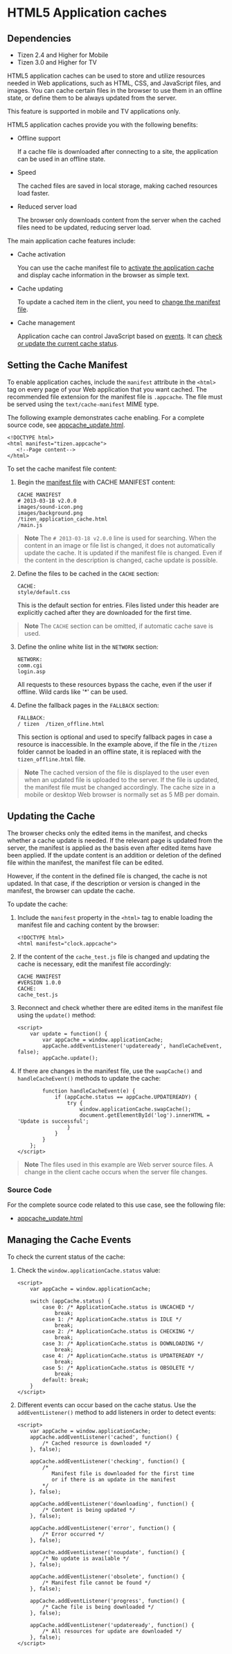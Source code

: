 # HTML5 Application caches

## Dependencies

- Tizen 2.4 and Higher for Mobile
- Tizen 3.0 and Higher for TV

HTML5 application caches can be used to store and utilize resources needed in Web applications, such as HTML, CSS, and JavaScript files, and images. You can cache certain files in the browser to use them in an offline state, or define them to be always updated from the server.

This feature is supported in mobile and TV applications only.

HTML5 application caches provide you with the following benefits:

- Offline support 

  If a cache file is downloaded after connecting to a site, the application can be used in an offline state.

- Speed 

  The cached files are saved in local storage, making cached resources load faster. 

- Reduced server load 

  The browser only downloads content from the server when the cached files need to be updated, reducing server load.

The main application cache features include:

- Cache activation

  You can use the cache manifest file to [activate the application cache](./w3c/storage/appcache-w.md#set) and display cache information in the browser as simple text.

- Cache updating

  To update a cached item in the client, you need to [change the manifest file](./w3c/storage/appcache-w.md#update).

- Cache management

  Application cache can control JavaScript based on [events](http://www.w3.org/TR/2014/REC-html5-20141028/browsers.html#appcacheevents). It can [check or update the current cache status](./w3c/storage/appcache-w.md#manage).

## Setting the Cache Manifest

To enable application caches, include the `manifest` attribute in the `<html>` tag on every page of your Web application that you want cached. The recommended file extension for the manifest file is `.appcache`. The file must be served using the `text/cache-manifest` MIME type.

The following example demonstrates cache enabling. For a complete source code, see [appcache_update.html](http://download.tizen.org/misc/examples/w3c_html5/storage/html5_application_caches).

```
<!DOCTYPE html>
<html manifest="tizen.appcache">
   <!--Page content-->
</html>
```

To set the cache manifest file content:

1. Begin the [manifest file](http://www.w3.org/TR/2014/REC-html5-20141028/browsers.html#writing-cache-manifests) with CACHE MANIFEST content:

   ```
   CACHE MANIFEST
   # 2013-03-18 v2.0.0
   images/sound-icon.png
   images/background.png
   /tizen_application_cache.html
   /main.js
   ```

> **Note**
> The `# 2013-03-18 v2.0.0` line is used for searching. When the content in an image or file list is changed, it does not automatically update the cache. It is updated if the manifest file is changed. Even if the content in the description is changed, cache update is possible.

2. Define the files to be cached in the `CACHE` section:

   ```
   CACHE:
   style/default.css
   ```

   This is the default section for entries. Files listed under this header are explicitly cached after they are downloaded for the first time.

> **Note**
> The `CACHE` section can be omitted, if automatic cache save is used.

3. Define the online white list in the `NETWORK` section:

   ```
   NETWORK:
   comm.cgi
   login.asp
   ```

   All requests to these resources bypass the cache, even if the user if offline.  Wild cards like '*' can be used.

4. Define the fallback pages in the `FALLBACK` section:

   ```
   FALLBACK:
   / tizen  /tizen_offline.html
   ```

   This section is optional and used to specify fallback pages in case a resource is inaccessible. In the example above, if the file in the `/tizen` folder cannot be loaded in an offline state, it is replaced with the `tizen_offline.html` file.

> **Note**
> The cached version of the file is displayed to the user even when an updated file is uploaded to the server. If the file is updated, the manifest file must be changed accordingly. The cache size in a mobile or desktop Web browser is normally set as 5 MB per domain.

## Updating the Cache

The browser checks only the edited items in the manifest, and checks whether a cache update is needed. If the relevant page is updated from the server, the manifest is applied as the basis even after edited items have been applied. If the update content is an addition or deletion of the defined file within the manifest, the manifest file can be edited. 

However, if the content in the defined file is changed, the cache is not updated. In that case, if the description or version is changed in the manifest, the browser can update the cache.

To update the cache:

1. Include the `manifest` property in  the `<html>` tag to enable loading the manifest file and caching content by the browser:

   ```
   <!DOCTYPE html>
   <html manifest="clock.appcache">
   ```

2. If the content of the `cache_test.js` file is changed and updating the cache is necessary, edit the manifest file accordingly:

   ```
   CACHE MANIFEST
   #VERSION 1.0.0
   CACHE:
   cache_test.js
   ```

3. Reconnect and check whether there are edited items in the manifest file using the `update()` method:

   ```
   <script>
       var update = function() {
           var appCache = window.applicationCache;
           appCache.addEventListener('updateready', handleCacheEvent, false);
           appCache.update();
   ```

4. If there are changes in the manifest file, use the `swapCache()` and `handleCacheEvent()` methods to update the cache:

   ```
           function handleCacheEvent(e) {
               if (appCache.status == appCache.UPDATEREADY) {
                   try {
                       window.applicationCache.swapCache();
                       document.getElementById('log').innerHTML = 'Update is successful';
                   }
               }
           }
       };
   </script>
   ```

> **Note**
> The files used in this example are Web server source files. A change in the client cache occurs when the server file changes.

### Source Code

For the complete source code related to this use case, see the following file:

- [appcache_update.html](http://download.tizen.org/misc/examples/w3c_html5/storage/html5_application_caches)

## Managing the Cache Events

To check the current status of the cache:

1. Check the `window.applicationCache.status` value:

   ```
   <script>
       var appCache = window.applicationCache;

       switch (appCache.status) {
           case 0: /* ApplicationCache.status is UNCACHED */
               break;
           case 1: /* ApplicationCache.status is IDLE */
               break;
           case 2: /* ApplicationCache.status is CHECKING */
               break;
           case 3: /* ApplicationCache.status is DOWNLOADING */
               break;
           case 4: /* ApplicationCache.status is UPDATEREADY */
               break;
           case 5: /* ApplicationCache.status is OBSOLETE */
               break;
           default: break;
       }
   </script>
   ```

2. Different events can occur based on the cache status. Use the `addEventListener()` method to add listeners in order to detect events:

   ```
   <script>
       var appCache = window.applicationCache;
       appCache.addEventListener('cached', function() {
           /* Cached resource is downloaded */
       }, false);

       appCache.addEventListener('checking', function() {
           /*
              Manifest file is downloaded for the first time
              or if there is an update in the manifest
           */
       }, false);

       appCache.addEventListener('downloading', function() {
           /* Content is being updated */
       }, false);

       appCache.addEventListener('error', function() {
           /* Error occurred */
       }, false);

       appCache.addEventListener('noupdate', function() {
           /* No update is available */
       }, false);

       appCache.addEventListener('obsolete', function() {
           /* Manifest file cannot be found */
       }, false);

       appCache.addEventListener('progress', function() {
           /* Cache file is being downloaded */
       }, false);

       appCache.addEventListener('updateready', function() {
           /* All resources for update are downloaded */
       }, false);
   </script>
   ```